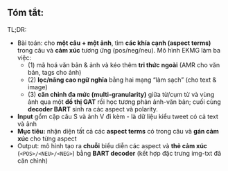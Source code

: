 ## Tóm tắt: 
TL;DR: 
- Bài toán: cho **một câu + một ảnh**, tìm **các khía cạnh (aspect terms)** trong câu và **cảm xúc** tương ứng (pos/neg/neu). Mô hình EKMG làm ba việc: 
	- (1) mã hoá văn bản & ảnh và kéo thêm **tri thức ngoài** (AMR cho văn bản, tags cho ảnh)
	- (2) **lọc/nâng cao ngữ nghĩa** bằng hai mạng “làm sạch” (cho text & image) 
	- (3) **căn chỉnh đa mức (multi-granularity)** giữa từ/cụm từ và vùng ảnh qua một **đồ thị GAT** rồi học tương phản ảnh-văn bản; cuối cùng **decoder BART** sinh ra các aspect và polarity.
- **Input** gồm cặp câu S và ảnh V đi kèm - là dữ liệu kiểu tweet có cả text và ảnh
- **Mục tiêu:** nhận diện tất cả các **aspect terms** có trong câu và **gán cảm xúc** cho từng aspect
- Output: mô hình tạo ra **chuỗi** biểu diễn các aspect và **thẻ cảm xúc** (`<POS>/<NEU>/<NEG>`) bằng **BART decoder** (kết hợp đặc trưng img-txt đã căn chỉnh)